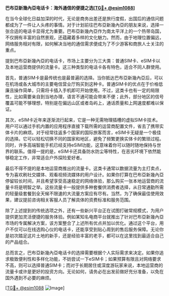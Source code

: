 **巴布亞新幾內亞电话卡：海外通信的便捷之选[[TG💪+ @esim1088](https://t.me/s/esim1088)]**

在当今全球化日益加深的时代，无论是商务出差还是旅行度假，出国后的通信问题都成为了一件让人头疼的事情。对于计划前往巴布亞新幾內亞的朋友来说，选择一张合适的电话卡显得尤为重要。巴布亞新幾內亞作为南太平洋上的一个热带岛国，不仅拥有丰富的自然景观，还蕴藏着多样的文化魅力。然而，由于地理位置偏远，网络服务相对有限，如何解决当地的通信需求便成为了不少游客和商旅人士关注的重点。

提到巴布亞新幾內亞的电话卡，市场上主要分为三大类：普通SIM卡、eSIM卡以及本地运营商提供的流量卡。这三种类型的电话卡各有特色，适合不同人群使用。

首先，普通SIM卡是最传统也是最普遍的选择。当你抵达巴布亞新幾內亞后，可以在机场或各大城市的主要电信营业厅购买到这种卡。普通SIM卡的优点在于价格低廉且操作简单，只需将卡插入手机即可开始使用。不过，这类卡也有一定的局限性，比如需要亲自到当地办理，语言不通可能会带来不便；此外，部分地区的信号覆盖可能不够理想，特别是在偏远山区或者岛屿上，通话质量和上网速度都难以保证。

其次，eSIM卡近年来逐渐流行起来，它是一种无需物理插槽的虚拟SIM卡技术。用户可以通过手机内置的应用程序直接下载所需的运营商配置文件，省去了携带实体卡片的麻烦。对于经常往返多个国家的国际旅客而言，eSIM卡无疑是一个极佳的选择。它可以轻松切换不同的国家和地区，避免了频繁更换实体卡的繁琐过程。同时，许多高端智能手机已经支持eSIM功能，这意味着你可以随时随地保持与世界的联系。值得一提的是，eSIM卡还具备防水防尘等特性，在恶劣环境下依然能够稳定工作，非常适合户外探险爱好者。

最后不得不提的是本地运营商推出的流量卡。这类卡通常以数据流量为主打卖点，专为喜欢刷社交媒体、观看视频流媒体的用户设计。如果你打算在巴布亞新幾內亞停留较长时间，并且希望享受高速稳定的网络体验，那么购买一张本地运营商的流量卡将是明智之举。这些流量卡一般提供多种套餐供消费者选择，从日常通勤所需的轻量级套餐到全天候不限速的大流量方案应有尽有。当然，为了确保最佳使用效果，建议提前咨询相关客服人员了解具体的资费标准和服务范围。

除了上述提到的传统选项之外，还有一些新兴平台正在试图打破常规模式，为用户提供更加灵活便捷的服务体验。例如某知名电商平台就推出了针对巴布亞新幾內亞市场的专属解决方案，该方案整合了上述所有优点并加以优化。通过这个平台，用户不仅可以在线选购心仪的电话卡，还能享受到贴心周到的售后服务保障。无论你是初次踏足这片土地的新手，还是经验丰富的老手，都可以在这里找到最适合自己的产品组合。

总而言之，巴布亞新幾內亞电话卡的选择需要根据个人实际需求来决定。如果你追求极致便利性和多样化功能，不妨尝试一下eSIM卡；如果预算有限且对网络要求不高，则可以选择普通SIM卡；而对于长期居住或深度游玩家来说，本地运营商的流量卡或许是更好的投资方向。无论如何，请务必在出发前做好充分准备，以免在国外遇到不必要的麻烦。

[[TG💪+ @esim1088](https://t.me/s/esim1088) ![Image](https://i.postimg.cc/4NQfJmqS/Snipaste-2025-05-13-00-14-12.png)]